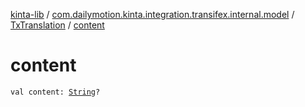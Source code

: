 [kinta-lib](../../index.md) / [com.dailymotion.kinta.integration.transifex.internal.model](../index.md) / [TxTranslation](index.md) / [content](./content.md)

# content

`val content: `[`String`](https://kotlinlang.org/api/latest/jvm/stdlib/kotlin/-string/index.html)`?`